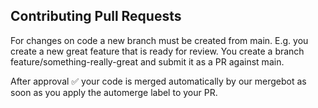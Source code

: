 ## Contributing Pull Requests

For changes on code a new branch must be created from main. E.g. you create a new great feature that is ready for review. You create a branch feature/something-really-great and submit it as a PR against main.

After approval ✅ your code is merged automatically by our mergebot as soon as you apply the automerge label to your PR.
